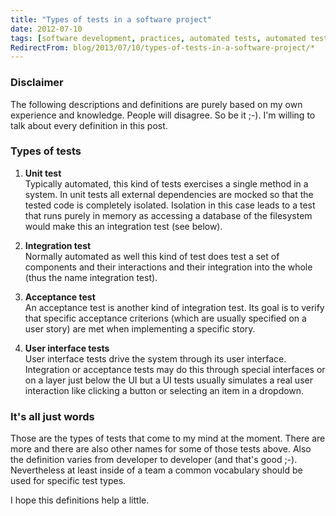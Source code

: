 ```yaml
---
title: "Types of tests in a software project"
date: 2012-07-10
tags: [software development, practices, automated tests, automated testing, integration tests, unit tests, acceptance tests, definition]
RedirectFrom: blog/2013/07/10/types-of-tests-in-a-software-project/*
---
```


### Disclaimer

The following descriptions and definitions are purely based on my own experience and knowledge. People will disagree. So be it ;-). I'm willing to talk about every definition in this post.

### Types of tests

1.  **Unit test**  
    Typically automated, this kind of tests exercises a single method in a system. In unit tests all external dependencies are mocked so that the tested code is completely isolated. Isolation in this case leads to a test that runs purely in memory as accessing a database of the filesystem would make this an integration test (see below).

2.  **Integration test**  
    Normally automated as well this kind of test does test a set of components and their interactions and their integration into the whole (thus the name integration test).

3.  **Acceptance test**  
    An acceptance test is another kind of integration test. Its goal is to verify that specific acceptance criterions (which are usually specified on a user story) are met when implementing a specific story.

4.  **User interface tests**  
    User interface tests drive the system through its user interface. Integration or acceptance tests may do this through special interfaces or on a layer just below the UI but a UI tests usually simulates a real user interaction like clicking a button or selecting an item in a dropdown.

### It's all just words

Those are the types of tests that come to my mind at the moment. There are more and there are also other names for some of those tests above. Also the definition varies from developer to developer (and that's good ;-). Nevertheless at least inside of a team a common vocabulary should be used for specific test types.

I hope this definitions help a little.
